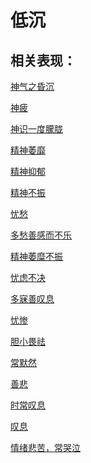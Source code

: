 # 低沉## 相关表现：[神气之昏沉](https://www.gmzyjc.com/search/result?wd=神气之昏沉)[神疲](https://www.gmzyjc.com/search/result?wd=神疲)[神识一度朦胧](https://www.gmzyjc.com/search/result?wd=神识一度朦胧)[精神萎靡](https://www.gmzyjc.com/search/result?wd=精神萎靡)[精神抑郁](https://www.gmzyjc.com/search/result?wd=精神抑郁)[精神不振](https://www.gmzyjc.com/search/result?wd=精神不振)[忧愁](https://www.gmzyjc.com/search/result?wd=忧愁)[多愁善感而不乐](https://www.gmzyjc.com/search/result?wd=多愁善感而不乐)[精神萎糜不振](https://www.gmzyjc.com/search/result?wd=精神萎糜不振)[忧虑不决](https://www.gmzyjc.com/search/result?wd=忧虑不决)[多寐善叹息](https://www.gmzyjc.com/search/result?wd=多寐善叹息)[忧惨](https://www.gmzyjc.com/search/result?wd=忧惨)[胆小畏祛](https://www.gmzyjc.com/search/result?wd=胆小畏祛)[常默然](https://www.gmzyjc.com/search/result?wd=常默然)[善悲](https://www.gmzyjc.com/search/result?wd=善悲)[时常叹息](https://www.gmzyjc.com/search/result?wd=时常叹息)[叹息](https://www.gmzyjc.com/search/result?wd=叹息)[情绪悲苦，常哭泣](https://www.gmzyjc.com/search/result?wd=情绪悲苦，常哭泣)